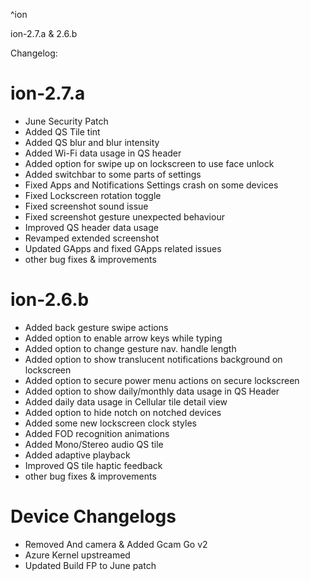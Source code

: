 ^ion 

ion-2.7.a & 2.6.b

Changelog: 

ion-2.7.a
=========

- June Security Patch
- Added QS Tile tint
- Added QS blur and blur intensity
- Added Wi-Fi data usage in QS header
- Added option for swipe up on lockscreen to use face unlock
- Added switchbar to some parts of settings
- Fixed Apps and Notifications Settings crash on some devices
- Fixed Lockscreen rotation toggle
- Fixed screenshot sound issue
- Fixed screenshot gesture unexpected behaviour
- Improved QS header data usage
- Revamped extended screenshot
- Updated GApps and fixed GApps related issues
- other bug fixes & improvements


ion-2.6.b
=========
- Added back gesture swipe actions
- Added option to enable arrow keys while typing
- Added option to change gesture nav. handle length 
- Added option to show translucent notifications background on lockscreen
- Added option to secure power menu actions on secure lockscreen
- Added option to show daily/monthly data usage in QS Header
- Added daily data usage in Cellular tile detail view
- Added option to hide notch on notched devices
- Added some new lockscreen clock styles
- Added FOD recognition animations
- Added Mono/Stereo audio QS tile
- Added adaptive playback
- Improved QS tile haptic feedback
- other bug fixes & improvements
  

Device Changelogs
=================
- Removed And camera & Added Gcam Go v2
- Azure Kernel upstreamed
- Updated Build FP to June patch
